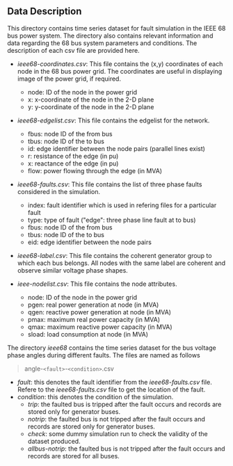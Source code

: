 ## Data Description

This directory contains time series dataset for fault simulation in the IEEE 68 bus power system. 
The directory also contains relevant information and data regarding the 68 bus system parameters and conditions.
The description of each csv file are provided here.

- _ieee68-coordinates.csv_: This file contains the (x,y) coordinates of each node in the 68 bus power grid. The coordinates are useful in displaying image of the power grid, if required.
    - node: ID of the node in the power grid
    - x: x-coordinate of the node in the 2-D plane
    - y: y-coordinate of the node in the 2-D plane

- _ieee68-edgelist.csv_: This file contains the edgelist for the network.
    - fbus: node ID of the from bus
    - tbus: node ID of the to bus
    - id: edge identifier between the node pairs (parallel lines exist)
    - r: resistance of the edge (in pu)
    - x: reactance of the edge (in pu)
    - flow: power flowing through the edge (in MVA)

- _ieee68-faults.csv_: This file contains the list of three phase faults considered in the simulation.
    - index: fault identifier which is used in refering files for a particular fault
    - type: type of fault ("edge": three phase line fault at to bus)
    - fbus: node ID of the from bus
    - tbus: node ID of the to bus
    - eid: edge identifier between the node pairs

- _ieee68-label.csv_: This file contains the coherent generator group to which each bus belongs. All nodes with the same label are coherent and observe similar voltage phase shapes.

- _ieee-nodelist.csv_: This file contains the node attributes.
    - node: ID of the node in the power grid
    - pgen: real power generation at node (in MVA)
    - qgen: reactive power generation at node (in MVA)
    - pmax: maximum real power capacity (in MVA)
    - qmax: maximum reactive power capacity (in MVA)
    - sload: load consumption at node (in MVA)



The directory _ieee68_ contains the time series dataset for the bus voltage phase angles during different faults. The files are named as follows
> angle-`<fault>`-`<condition>`.csv
- *fault*: this denotes the fault identifier from the _ieee68-faults.csv_ file. Refere to the _ieee68-faults.csv_ file to get the location of the fault.
- *condition*: this denotes the condition of the simulation.
    - _trip_: the faulted bus is tripped after the fault occurs and records are stored only for generator buses.
    - _notrip_: the faulted bus is not tripped after the fault occurs and records are stored only for generator buses.
    - _check_: some dummy simulation run to check the validity of the dataset produced.
    - _allbus-notrip_: the faulted bus is not tripped after the fault occurs and records are stored for all buses.